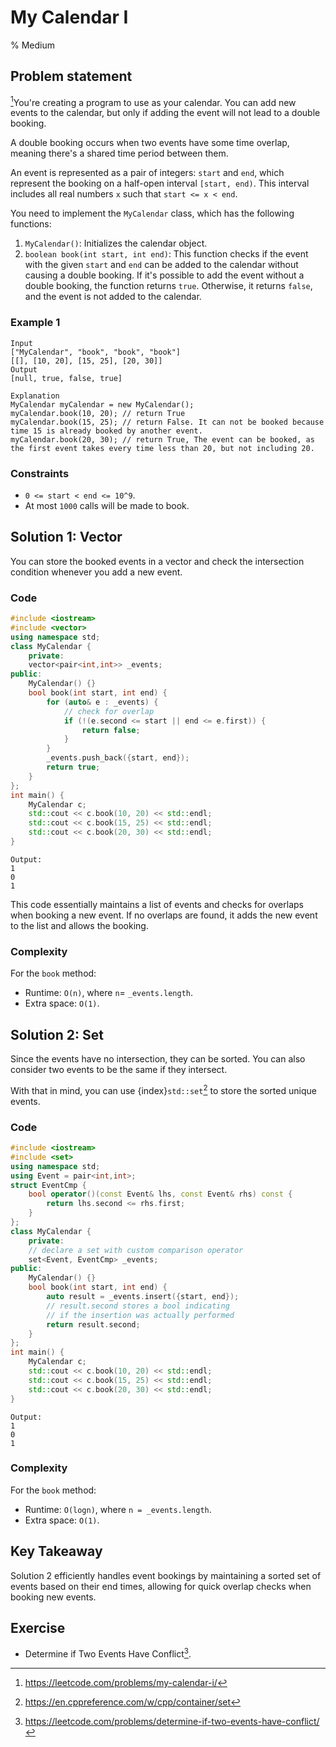 # My Calendar I
% Medium

## Problem statement

[^url]You're creating a program to use as your calendar. You can add new events to the calendar, but only if adding the event will not lead to a double booking.

A double booking occurs when two events have some time overlap, meaning there's a shared time period between them.

An event is represented as a pair of integers: `start` and `end`, which represent the booking on a half-open interval `[start, end)`. This interval includes all real numbers `x` such that `start <= x < end`.

You need to implement the `MyCalendar` class, which has the following functions:

1. `MyCalendar()`: Initializes the calendar object.
2. `boolean book(int start, int end)`: This function checks if the event with the given `start` and `end` can be added to the calendar without causing a double booking. If it's possible to add the event without a double booking, the function returns `true`. Otherwise, it returns `false`, and the event is not added to the calendar. 

[^url]: https://leetcode.com/problems/my-calendar-i/
### Example 1
```text
Input
["MyCalendar", "book", "book", "book"]
[[], [10, 20], [15, 25], [20, 30]]
Output
[null, true, false, true]

Explanation
MyCalendar myCalendar = new MyCalendar();
myCalendar.book(10, 20); // return True
myCalendar.book(15, 25); // return False. It can not be booked because time 15 is already booked by another event.
myCalendar.book(20, 30); // return True, The event can be booked, as the first event takes every time less than 20, but not including 20.
``` 

### Constraints

* `0 <= start < end <= 10^9`.
* At most `1000` calls will be made to book.

## Solution 1: Vector

You can store the booked events in a vector and check the intersection condition whenever you add a new event.

### Code
```cpp
#include <iostream>
#include <vector>
using namespace std;
class MyCalendar {
    private:
    vector<pair<int,int>> _events;
public:
    MyCalendar() {}
    bool book(int start, int end) {
        for (auto& e : _events) {
            // check for overlap
            if (!(e.second <= start || end <= e.first)) {
                return false;
            }
        }
        _events.push_back({start, end});
        return true;
    }
};
int main() {
    MyCalendar c;
    std::cout << c.book(10, 20) << std::endl;
    std::cout << c.book(15, 25) << std::endl;
    std::cout << c.book(20, 30) << std::endl;
}
```
```text
Output:
1
0
1
```

This code essentially maintains a list of events and checks for overlaps when booking a new event. If no overlaps are found, it adds the new event to the list and allows the booking.

### Complexity
For the `book` method:
* Runtime: `O(n)`, where `n`= `_events.length`.
* Extra space: `O(1)`.

## Solution 2: Set

Since the events have no intersection, they can be sorted. You can also consider two events to be the same if they intersect.

With that in mind, you can use {index}`std::set`[^set] to store the sorted unique events.

[^set]: https://en.cppreference.com/w/cpp/container/set

### Code
```cpp
#include <iostream>
#include <set>
using namespace std;
using Event = pair<int,int>;
struct EventCmp {
    bool operator()(const Event& lhs, const Event& rhs) const { 
        return lhs.second <= rhs.first; 
    }
};
class MyCalendar {
    private:
    // declare a set with custom comparison operator
    set<Event, EventCmp> _events;
public:
    MyCalendar() {} 
    bool book(int start, int end) {
        auto result = _events.insert({start, end});
        // result.second stores a bool indicating 
        // if the insertion was actually performed 
        return result.second; 
    }
};
int main() {
    MyCalendar c;
    std::cout << c.book(10, 20) << std::endl;
    std::cout << c.book(15, 25) << std::endl;
    std::cout << c.book(20, 30) << std::endl;
}
```
```text
Output:
1
0
1
```

### Complexity

For the `book` method:
* Runtime: `O(logn)`, where `n = _events.length`.
* Extra space: `O(1)`.

## Key Takeaway

Solution 2 efficiently handles event bookings by maintaining a sorted set of events based on their end times, allowing for quick overlap checks when booking new events.

## Exercise
- Determine if Two Events Have Conflict[^ex].

[^ex]: https://leetcode.com/problems/determine-if-two-events-have-conflict/